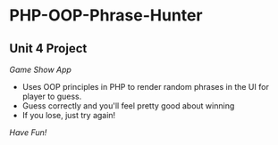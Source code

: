# PHP-OOP-Phrase-Hunter

## Unit 4 Project

_Game Show App_

* Uses OOP principles in PHP to render random phrases in the UI for player to guess.
* Guess correctly and you'll feel pretty good about winning
* If you lose, just try again!

_Have Fun!_
